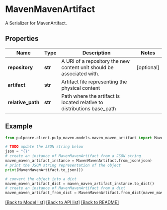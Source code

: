# MavenMavenArtifact

A Serializer for MavenArtifact.

## Properties

Name | Type | Description | Notes
------------ | ------------- | ------------- | -------------
**repository** | **str** | A URI of a repository the new content unit should be associated with. | [optional] 
**artifact** | **str** | Artifact file representing the physical content | 
**relative_path** | **str** | Path where the artifact is located relative to distributions base_path | 

## Example

```python
from pulpcore.client.pulp_maven.models.maven_maven_artifact import MavenMavenArtifact

# TODO update the JSON string below
json = "{}"
# create an instance of MavenMavenArtifact from a JSON string
maven_maven_artifact_instance = MavenMavenArtifact.from_json(json)
# print the JSON string representation of the object
print(MavenMavenArtifact.to_json())

# convert the object into a dict
maven_maven_artifact_dict = maven_maven_artifact_instance.to_dict()
# create an instance of MavenMavenArtifact from a dict
maven_maven_artifact_from_dict = MavenMavenArtifact.from_dict(maven_maven_artifact_dict)
```
[[Back to Model list]](../README.md#documentation-for-models) [[Back to API list]](../README.md#documentation-for-api-endpoints) [[Back to README]](../README.md)


